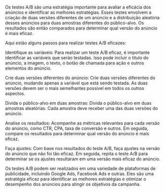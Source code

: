 Os testes A/B são uma estratégia importante para avaliar a eficácia dos anúncios e identificar as melhores estratégias. Esses testes envolvem a criação de duas versões diferentes de um anúncio e a distribuição aleatória desses anúncios para duas amostras diferentes do público-alvo. Os resultados são então comparados para determinar qual versão do anúncio é mais eficaz.

Aqui estão alguns passos para realizar testes A/B eficazes:

Identifique as variáveis: Para realizar um teste A/B eficaz, é importante identificar as variáveis que serão testadas. Isso pode incluir o título do anúncio, a imagem, o texto, o botão de chamada para ação e outros elementos do anúncio.

Crie duas versões diferentes do anúncio: Crie duas versões diferentes do anúncio, mudando apenas a variável que está sendo testada. As duas versões devem ser o mais semelhantes possível em todos os outros aspectos.

Divida o público-alvo em duas amostras: Divida o público-alvo em duas amostras aleatórias. Cada amostra deve receber uma das duas versões do anúncio.

Analise os resultados: Acompanhe as métricas relevantes para cada versão do anúncio, como CTR, CPA, taxa de conversão e outros. Em seguida, compare os resultados para determinar qual versão do anúncio é mais eficaz.

Faça ajustes: Com base nos resultados do teste A/B, faça ajustes na versão do anúncio que não foi tão eficaz. Em seguida, repita o teste A/B para determinar se os ajustes resultaram em uma versão mais eficaz do anúncio.

Os testes A/B podem ser realizados em uma variedade de plataformas de publicidade, incluindo Google Ads, Facebook Ads e outras. Eles são uma estratégia eficaz para identificar as melhores estratégias e otimizar o desempenho dos anúncios para atingir os objetivos da campanha.